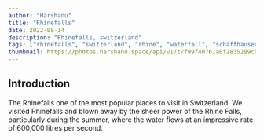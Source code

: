 ```yaml
---
author: "Harshanu"
title: "Rhinefalls"
date: 2022-08-14
description: "Rhinefalls, switzerland"
tags: ["rhinefalls", "switzerland", "rhine", "waterfall", "schaffhausen", "boat", "miniature"]
thumbnail: https://photos.harshanu.space/api/v1/t/f99f40761a0f2835299cbac18c77513b80e3245c/eb67a984/fit_2048
---
```


## Introduction

 The Rhinefalls one of the most popular places to visit in Switzerland.  We visited Rhinefalls and blown away by the sheer power of the Rhine Falls, particularly during the summer, where the water flows at an impressive rate of 600,000 litres per second. 